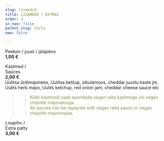 ```yaml
---
slug: lisandid
title: LISANDID / EXTRAS
order: 3
in_nav: false
parent_slug: tartu
new: false

---
```

<span class="spicy"></span>
Peekon / juust / jalapeno  
**1,00 €**

Kastmed /  
Sauces  
**2,00 €**  
<span class="koostis">Uulitsa ürdimajonees, Uulitsa ketšup,  sibulamoos, cheddar juustu kaste jm. Uulits herb mayo, Uulits ketchup, red onion jam, cheddar cheese sauce etc</span>

> > <span style="color: #839446;">Kõiki kastmeid saab asendada vegan raita kastmega või vegan chipotle majoneesiga.  
> > All sauces can be replaced with vegan raita sauce or vegan chipotle mayonnaise.</span>
> >
> > <span class="vege"></span><span class="vegan"></span>

Lisapihv /  
Extra patty  
**3,00 €**